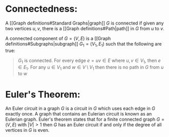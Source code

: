 	
# Connectedness: 

A [[Graph definitions#Standard Graphs|graph]] $G$ is connected if given any two vertices $u,v$, there is a [[Graph definitions#Path|path]] in $G$ from $u$ to $v$.

A connected component of $G=(V,E)$ is a [[Graph definitions#Subgraphs|subgraph]] $G_1=(V_1,E_1)$ such that the following are true:
> $G_1$ is connected.
> For every edge $e=uv\in E$ where $u,v\in V_1$, then $e\in E_1$.
> For any $u\in V_1$ and $w\in V\setminus V_1$ then there is no path in $G$ from $u$ to $w$

# Euler's Theorem:

An Euler circuit in a graph $G$ is a circuit in $G$ which uses each edge in $G$ exactly once. A graph that contains an Eulerian circuit is known as an Eulerian graph. Euler's theorem states that for a finite connected graph $G=(V,E)$ with $|V|>1$ then $G$ has an Euler circuit if and only if the degree of all vertices in $G$ is even.